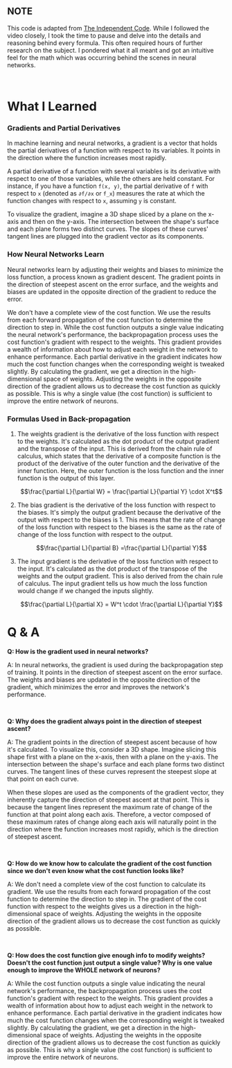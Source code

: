 ## NOTE 
This code is adapted from [The Independent Code](https://www.youtube.com/watch?v=pauPCy_s0Ok). While I followed the video closely, I took the time to pause and delve into the details and reasoning behind every formula. This often required hours of further research on the subject. I pondered what it all meant and got an intuitive feel for the math which was occurring behind the scenes in neural networks.

<br />


# What I Learned

### Gradients and Partial Derivatives

In machine learning and neural networks, a gradient is a vector that holds the partial derivatives of a function with respect to its variables. It points in the direction where the function increases most rapidly.

A partial derivative of a function with several variables is its derivative with respect to one of those variables, while the others are held constant. For instance, if you have a function `f(x, y)`, the partial derivative of `f` with respect to `x` (denoted as `∂f/∂x` or `f_x`) measures the rate at which the function changes with respect to `x`, assuming `y` is constant.

To visualize the gradient, imagine a 3D shape sliced by a plane on the x-axis and then on the y-axis. The intersection between the shape's surface and each plane forms two distinct curves. The slopes of these curves' tangent lines are plugged into the gradient vector as its components.

### How Neural Networks Learn

Neural networks learn by adjusting their weights and biases to minimize the loss function, a process known as gradient descent. The gradient points in the direction of steepest ascent on the error surface, and the weights and biases are updated in the opposite direction of the gradient to reduce the error.

We don't have a complete view of the cost function. We use the results from each forward propagation of the cost function to determine the direction to step in. While the cost function outputs a single value indicating the neural network's performance, the backpropagation process uses the cost function's gradient with respect to the weights. This gradient provides a wealth of information about how to adjust each weight in the network to enhance performance. Each partial derivative in the gradient indicates how much the cost function changes when the corresponding weight is tweaked slightly. By calculating the gradient, we get a direction in the high-dimensional space of weights. Adjusting the weights in the opposite direction of the gradient allows us to decrease the cost function as quickly as possible. This is why a single value (the cost function) is sufficient to improve the entire network of neurons.

### Formulas Used in Back-propagation

1. The weights gradient is the derivative of the loss function with respect to the weights. It's calculated as the dot product of the output gradient and the transpose of the input. This is derived from the chain rule of calculus, which states that the derivative of a composite function is the product of the derivative of the outer function and the derivative of the inner function. Here, the outer function is the loss function and the inner function is the output of this layer.

    $$\frac{\partial L}{\partial W} = \frac{\partial L}{\partial Y} \cdot X^t$$

2. The bias gradient is the derivative of the loss function with respect to the biases. It's simply the output gradient because the derivative of the output with respect to the biases is 1. This means that the rate of change of the loss function with respect to the biases is the same as the rate of change of the loss function with respect to the output.

    $$\frac{\partial L}{\partial B} =\frac{\partial L}{\partial Y}$$

3. The input gradient is the derivative of the loss function with respect to the input. It's calculated as the dot product of the transpose of the weights and the output gradient. This is also derived from the chain rule of calculus. The input gradient tells us how much the loss function would change if we changed the inputs slightly.

    $$\frac{\partial L}{\partial X} = W^t \cdot \frac{\partial L}{\partial Y}$$

# Q & A

**Q: How is the gradient used in neural networks?**

A: In neural networks, the gradient is used during the backpropagation step of training. It points in the direction of steepest ascent on the error surface. The weights and biases are updated in the opposite direction of the gradient, which minimizes the error and improves the network's performance.

<br />

**Q: Why does the gradient always point in the direction of steepest ascent?**

A: The gradient points in the direction of steepest ascent because of how it's calculated. To visualize this, consider a 3D shape. Imagine slicing this shape first with a plane on the x-axis, then with a plane on the y-axis. The intersection between the shape's surface and each plane forms two distinct curves. The tangent lines of these curves represent the steepest slope at that point on each curve. 

When these slopes are used as the components of the gradient vector, they inherently capture the direction of steepest ascent at that point. This is because the tangent lines represent the maximum rate of change of the function at that point along each axis. Therefore, a vector composed of these maximum rates of change along each axis will naturally point in the direction where the function increases most rapidly, which is the direction of steepest ascent.

<br />

**Q: How do we know how to calculate the gradient of the cost function since we don't even know what the cost function looks like?**

A: We don't need a complete view of the cost function to calculate its gradient. We use the results from each forward propagation of the cost function to determine the direction to step in. The gradient of the cost function with respect to the weights gives us a direction in the high-dimensional space of weights. Adjusting the weights in the opposite direction of the gradient allows us to decrease the cost function as quickly as possible.

<br />

**Q: How does the cost function give enough info to modify weights? Doesn't the cost function just output a single value? Why is one value enough to improve the WHOLE network of neurons?**


A: While the cost function outputs a single value indicating the neural network's performance, the backpropagation process uses the cost function's gradient with respect to the weights. This gradient provides a wealth of information about how to adjust each weight in the network to enhance performance. Each partial derivative in the gradient indicates how much the cost function changes when the corresponding weight is tweaked slightly. By calculating the gradient, we get a direction in the high-dimensional space of weights. Adjusting the weights in the opposite direction of the gradient allows us to decrease the cost function as quickly as possible. This is why a single value (the cost function) is sufficient to improve the entire network of neurons.

